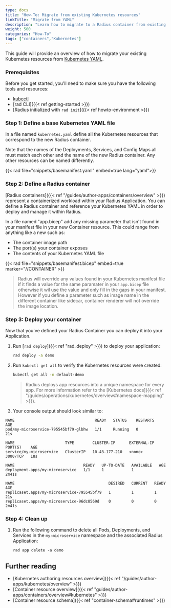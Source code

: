 ```yaml
---
type: docs
title: "How-To: Migrate from existing Kubernetes resources"
linkTitle: "Migrate from YAML"
description: "Learn how to migrate to a Radius container from existing Kubernetes YAML"
weight: 500
categories: "How-To"
tags: ["containers","Kubernetes"]
---
```


This guide will provide an overview of how to migrate your existing Kubernetes resources from [Kubernetes YAML](https://kubernetes.io/docs/concepts/workloads/controllers/deployment/#writing-a-deployment-spec).

### Prerequisites

Before you get started, you'll need to make sure you have the following tools and resources:

- [kubectl](https://kubernetes.io/docs/tasks/tools/install-kubectl/)
- [rad CLI]({{< ref getting-started >}})
- [Radius initialized with `rad init`]({{< ref howto-environment >}})

### Step 1: Define a base Kubernetes YAML file

In a file named `kubernetes.yaml` define all the Kubernetes resources that correspond to the new Radius container.

Note that the names of the Deployments, Services, and Config Maps all must match each other and the name of the new Radius container. Any other resources can be named differently.

{{< rad file="snippets/basemanifest.yaml" embed=true lang="yaml">}}

### Step 2: Define a Radius container

[Radius containers]({{< ref "/guides/author-apps/containers/overview" >}}) represent a containerized workload within your Radius Application. You can define a Radius container and reference your Kubernetes YAML in order to deploy and manage it within Radius.

In a file named "app.bicep" add any missing parameter that isn't found in your manifest file in your new Container resource. This could range from anything like a new such as:

- The container image path
- The port(s) your container exposes
- The contents of your Kubernetes YAML file


{{< rad file="snippets/basemanifest.bicep" embed=true marker="//CONTAINER" >}}

> Radius will override any values found in your Kubernetes manifest file if it finds a value for the same paramater in your `app.bicep` file otherwise it wil use the value and only fill in the gaps in your manifest. However if you define a parameter such as  image name in the different container like sidecar, container renderer will not override the image location.

### Step 3: Deploy your container

Now that you've defined your Radius Container you can deploy it into your Application.

1. Run [`rad deploy`]({{< ref "rad_deploy" >}}) to deploy your application:

    ```bash
    rad deploy -a demo
    ```

2. Run `kubectl get all` to verify the Kubernetes resources were created:

    ```bash
    kubectl get all -n default-demo
    ```
   
   > Radius deploys app resources into a unique namespace for every app. For more information refer to the [Kubernetes docs]({{< ref "/guides/operations/kubernetes/overview#namespace-mapping" >}}).
3. Your console output should look similar to:
```
NAME                                   READY   STATUS    RESTARTS   AGE
pod/my-microservice-795545bf79-glbhw   1/1     Running   0          21s

NAME                      TYPE        CLUSTER-IP      EXTERNAL-IP   PORT(S)    AGE
service/my-microservice   ClusterIP   10.43.177.210   <none>        3000/TCP   18s

NAME                              READY   UP-TO-DATE   AVAILABLE   AGE
deployment.apps/my-microservice   1/1     1            1           2m41s

NAME                                         DESIRED   CURRENT   READY   AGE
replicaset.apps/my-microservice-795545bf79   1         1         1       21s
replicaset.apps/my-microservice-96dc8569d    0         0         0       2m41s
```
### Step 4: Clean up

1. Run the following command to delete all Pods, Deployments, and Services in the `my-microservice` namespace and the associated Radius Application:

    ```
    rad app delete -a demo
    ```

## Further reading

- [Kubernetes authoring resources overview]({{< ref "/guides/author-apps/kubernetes/overview" >}})
- [Container resource overview]({{< ref "guides/author-apps/containers/overview#kubernetes" >}})
- [Container resource schema]({{< ref "container-schema#runtimes" >}})